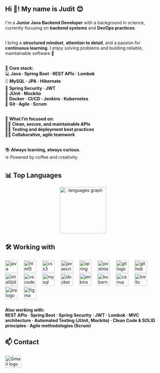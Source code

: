 <h2 align="left">Hi 👋! My name is Judit 😊</h2>

###

<p align="left">
  I'm a <strong>Junior Java Backend Developer</strong> with a background in science, currently focusing on <strong>backend systems</strong> and <strong>DevOps practices</strong>.<br><br>

  I bring a <strong>structured mindset</strong>, <strong>attention to detail</strong>, and a passion for <strong>continuous learning</strong>. I enjoy solving problems and building reliable, maintainable software 🙂<br><br>

  🌱 <strong>Core stack:</strong><br>
  💻 <strong>Java · Spring Boot · REST APIs · Lombok</strong><br>
  🗄️ <strong>MySQL · JPA · Hibernate</strong><br>
  🔐 <strong>Spring Security · JWT</strong><br>
  🧪 <strong>JUnit · Mockito</strong><br>
  🐳 <strong>Docker · CI/CD · Jenkins · Kubernetes</strong><br>
  🔁 <strong>Git · Agile · Scrum</strong><br><br>

  🔎 <strong>What I’m focused on:</strong><br>
  🔧🔐 <strong>Clean, secure, and maintainable APIs</strong><br>
  🧪🚀 <strong>Testing and deployment best practices</strong><br>
  🤝🌱 <strong>Collaborative, agile teamwork</strong><br><br>

  📚 <strong>Always learning, always curious.</strong><br>
  ☕ Powered by coffee and creativity.
</p>

###

<h2 align="left">📊 Top Languages</h2>

<div align="center">
  <img src="https://github-readme-stats.vercel.app/api/top-langs?username=J-uds&locale=en&hide_title=false&layout=compact&card_width=320&langs_count=5&theme=dracula&hide_border=false" height="150" alt="languages graph"  />
</div>

###

<h2 align="left">🛠️ Working with</h2>

###

<div align="left">
  <img src="https://skillicons.dev/icons?i=java" height="40" alt="java logo"  />
  <img width="12" />
  <img src="https://skillicons.dev/icons?i=html" height="40" alt="html5 logo"  />
  <img width="12" />
  <img src="https://skillicons.dev/icons?i=css" height="40" alt="css3 logo"  />
  <img width="12" />
  <img src="https://skillicons.dev/icons?i=js" height="40" alt="javascript logo"  />
  <img width="12" />
  <img src="https://skillicons.dev/icons?i=spring" height="40" alt="spring logo"  />
  <img width="12" />
  <img src="https://skillicons.dev/icons?i=postman" height="40" alt="postman logo"  />
  <img width="12" />
  <img src="https://skillicons.dev/icons?i=git" height="40" alt="git logo"  />
  <img width="12" />
  <img src="https://skillicons.dev/icons?i=github" height="40" alt="github logo"  />
  <img width="12" />
  <img src="https://skillicons.dev/icons?i=idea" height="40" alt="intellijidea logo"  />
  <img width="12" />
  <img src="https://skillicons.dev/icons?i=vscode" height="40" alt="vscode logo"  />
  <img width="12" />
  <img src="https://skillicons.dev/icons?i=mysql" height="40" alt="mysql logo"  />
  <img width="12" />
  <img src="https://skillicons.dev/icons?i=docker" height="40" alt="docker logo"  />
  <img width="12" />
  <img src="https://skillicons.dev/icons?i=jenkins" height="40" alt="jenkins logo"  />
  <img width="12" />
  <img src="https://skillicons.dev/icons?i=kubernetes" height="40" alt="kubernetes logo"  />
  <img width="12" />
  <img src="https://cdn.simpleicons.org/canva/00C4CC" height="40" alt="canva logo"  />
  <img width="12" />
  <img src="https://cdn.simpleicons.org/trello/0052CC" height="40" alt="trello logo"  />
  <img width="12" />
  <img src="https://cdn.simpleicons.org/jira/0052CC" height="40" alt="jira logo"  />
  <img width="12" />
  <img src="https://cdn.jsdelivr.net/gh/devicons/devicon/icons/figma/figma-original.svg" height="40" alt="figma logo"  />
</div>

###

<p align="left"><strong>Also working with:</strong><br><strong>REST APIs · Spring Boot · Spring Security · JWT · Lombok · MVC architecture · Automated Testing (JUnit, Mockito) · Clean Code & SOLID principles · Agile methodologies (Scrum)</strong></p>

###

<h2 align="left">📫 Contact</h2>

###

  <a href="mailto:jcorbalan.t@gmail.com" target="_blank">
    <img src="https://raw.githubusercontent.com/maurodesouza/profile-readme-generator/master/src/assets/icons/social/gmail/default.svg" width="52" height="40" alt="Gmail logo" />
  </a>
</div>

###
